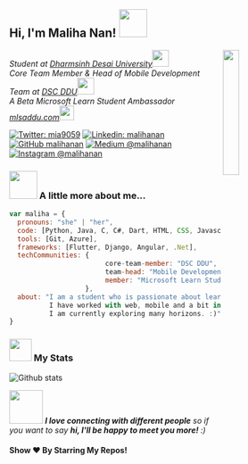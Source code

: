 <h2> Hi, I'm Maliha Nan! <img src="https://media.giphy.com/media/mGcNjsfWAjY5AEZNw6/giphy.gif" width="50"></h2>
<img align='right' src="https://media.giphy.com/media/ieyl9zmCjO4b4t6qoY/giphy.gif" width="24%">
<p><em>Student at <a href="https://www.ddu.ac.in/">Dharmsinh Desai University</a><img src="https://media.giphy.com/media/fYSnHlufseco8Fh93Z/giphy.gif" width="30"></br>Core Team Member & Head of Mobile Development Team at <a href="https://www.dscddu.com/">DSC DDU</a><img src="https://media.giphy.com/media/WUlplcMpOCEmTGBtBW/giphy.gif" width="30"></br>A Beta Microsoft Learn Student Ambassador <a href="https://www.mlsaddu.com/">mlsaddu.com</a><img src="https://media.giphy.com/media/kBrXyorjXo9Rh66RUf/giphy.gif" width="26">
</em></p>

[![Twitter: mia9059](https://img.shields.io/twitter/follow/mia9059?style=social)](https://twitter.com/mia9059)
[![Linkedin: malihanan](https://img.shields.io/badge/-malihanan-blue?style=flat-square&logo=Linkedin&logoColor=white&link=https://www.linkedin.com/in/thaianebraga/)](https://www.linkedin.com/in/malihanan/)
[![GitHub malihanan](https://img.shields.io/github/followers/malihanan?label=follow&style=social)](https://github.com/malihanan/)
[![Medium @malihanan](https://img.shields.io/badge/@malihanan-black?style=flat&logo=medium)](https://medium.com/@malihanan/)
[![Instagram @malihanan](https://img.shields.io/badge/@mia9059-833AB4?style=flat&logo=instagram)](https://www.instagram.com/mia9059/)


### <img src="https://media.giphy.com/media/VgCDAzcKvsR6OM0uWg/giphy.gif" width="50"> A little more about me...  

```javascript
var maliha = {
  pronouns: "she" | "her",
  code: [Python, Java, C, C#, Dart, HTML, CSS, Javascript],
  tools: [Git, Azure],
  frameworks: [Flutter, Django, Angular, .Net],
  techCommunities: {
                        core-team-member: "DSC DDU",
                        team-head: "Mobile Development Team, DSC DDU",
                        member: "Microsoft Learn Student Ambassadors"
                   },
  about: "I am a student who is passionate about learning and creating solutions.\n
          I have worked with web, mobile and a bit in NLP.\n
          I am currently exploring many horizons. :)"
}
```
### <img src="https://media.giphy.com/media/cj87CxfRtrUifF3Ryk/giphy.gif" width="40"> My Stats 
![Github stats](https://github-readme-stats.vercel.app/api?username=malihanan&show_icons=true&hide_border=true)

<img src="https://media.giphy.com/media/LnQjpWaON8nhr21vNW/giphy.gif" width="60"> <em><b>I love connecting with different people</b> so if you want to say <b>hi, I'll be happy to meet you more!</b> :)</em>

#### Show ❤️ By Starring My Repos!

